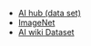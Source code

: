 * <a href="http://aihub.or.kr/ai_data?fbclid=IwAR33Kl4lv3bkH_KiJH-P3KF7Aes_6gKbINgx9ANHZK5BDzHixZHZYCC9CTk"> AI hub (data set)
* <a href="http://www.image-net.org/"> ImageNet
* <a href="https://pathmind.com/kr/wiki/open-datasets"> AI wiki Dataset
